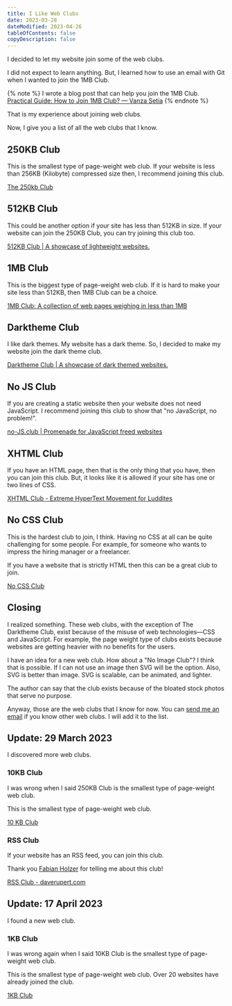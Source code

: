 ```yaml
---
title: I Like Web Clubs
date: 2023-03-28
dateModified: 2023-04-26
tableOfContents: false
copyDescription: false
---
```


I decided to let my website join some of the web clubs.

I did not expect to learn anything. But, I learned how to use an email with Git when I wanted to join the 1MB Club.

{% note %}
I wrote a blog post that can help you join the 1MB Club. <a href="/blog/practical-guide-how-to-join-1mb-club/">Practical Guide: How to Join 1MB Club? — Vanza Setia</a>
{% endnote %}

That is my experience about joining web clubs.

Now, I give you a list of all the web clubs that I know.

## 250KB Club

This is the smallest type of page-weight web club. If your website is less than 256KB (Kilobyte) compressed size then, I recommend joining this club.

[The 250kb Club](https://250kb.club/)

## 512KB Club

This could be another option if your site has less than 512KB in size. If your website can join the 250KB Club, you can try joining this club too.

[512KB Club | A showcase of lightweight websites.](https://512kb.club/)

## 1MB Club

This is the biggest type of page-weight web club. If it is hard to make your site less than 512KB, then 1MB Club can be a choice.

[1MB Club: A collection of web pages weighing in less than 1MB](https://1mb.club/)

## Darktheme Club

I like dark themes. My website has a dark theme. So, I decided to make my website join the dark theme club.

[Darktheme Club | A showcase of dark themed websites.](https://darktheme.club/)

## No JS Club

If you are creating a static website then your website does not need JavaScript. I recommend joining this club to show that "no JavaScript, no problem!".

[no-JS.club | Promenade for JavaScript freed websites](https://no-js.club/)

## XHTML Club

If you have an HTML page, then that is the only thing that you have, then you can join this club. But, it looks like it is allowed if your site has one or two lines of CSS.

[XHTML Club - Extreme HyperText Movement for Luddites](https://xhtml.club/)

## No CSS Club

This is the hardest club to join, I think. Having no CSS at all can be quite challenging for some people. For example, for someone who wants to impress the hiring manager or a freelancer.

If you have a website that is strictly HTML then this can be a great club to join.

[No CSS Club](https://nocss.club/)

## Closing

I realized something. These web clubs, with the exception of The Darktheme Club, exist because of the misuse of web technologies—CSS and JavaScript. For example, the page weight type of clubs exists because websites are getting heavier with no benefits for the users.

I have an idea for a new web club. How about a "No Image Club"? I think that is possible. If I can not use an image then SVG will be the option. Also, SVG is better than image. SVG is scalable, can be animated, and lighter.

The author can say that the club exists because of the bloated stock photos that serve no purpose.

Anyway, those are the web clubs that I know for now. You can [send me an email](mailto:venusbumi2@gmail.com) if you know other web clubs. I will add it to the list.

## Update: 29 March 2023

I discovered more web clubs.

### 10KB Club

I was wrong when I said 250KB Club is the smallest type of page-weight web club.

This is the smallest type of page-weight web club.

[10 KB Club](https://10kbclub.com/)

### RSS Club

If your website has an RSS feed, you can join this club.

Thank you [Fabian Holzer](https://holzer.online/) for telling me about this club!

[RSS Club - daverupert.com](https://daverupert.com/rss-club/)

## Update: 17 April 2023

I found a new web club.

### 1KB Club

I was wrong again when I said 10KB Club is the smallest type of page-weight web club.

This is the smallest type of page-weight web club. Over 20 websites have already joined the club.

[1KB Club](https://1kb.club/)
